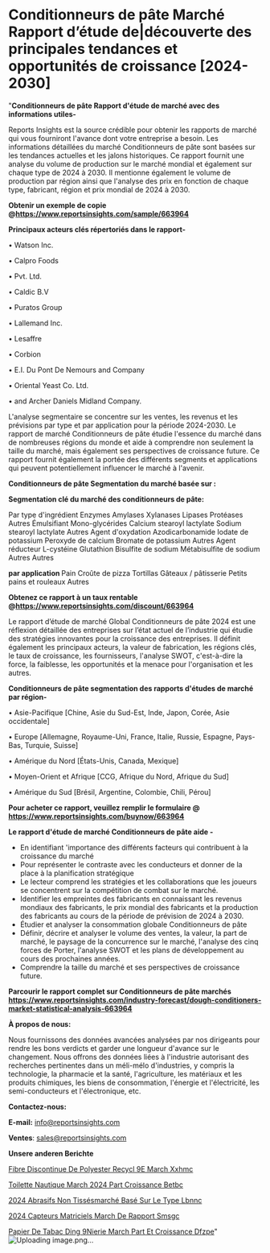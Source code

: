 # Conditionneurs de pâte Marché Rapport d’étude de|découverte des principales tendances et opportunités de croissance [2024-2030]

"<strong>Conditionneurs de pâte Rapport d'étude de marché avec des informations utiles-</strong>

Reports Insights est la source crédible pour obtenir les rapports de marché qui vous fourniront l'avance dont votre entreprise a besoin. Les informations détaillées du marché Conditionneurs de pâte sont basées sur les tendances actuelles et les jalons historiques. Ce rapport fournit une analyse du volume de production sur le marché mondial et également sur chaque type de 2024 à 2030. Il mentionne également le volume de production par région ainsi que l'analyse des prix en fonction de chaque type, fabricant, région et prix mondial de 2024 à 2030.

<strong><b>Obtenir un exemple de copie @</b></strong><a href=https://www.reportsinsights.com/sample/663964><strong><b>https://www.reportsinsights.com/sample/663964</b></strong></a>

<b>Principaux acteurs clés répertoriés dans le rapport-</b>

<b> </b>• Watson Inc.

• Calpro Foods

• Pvt. Ltd.

• Caldic B.V

• Puratos Group

• Lallemand Inc.

• Lesaffre

• Corbion

• E.I. Du Pont De Nemours and Company

• Oriental Yeast Co. Ltd.

• and Archer Daniels Midland Company.

L'analyse segmentaire se concentre sur les ventes, les revenus et les prévisions par type et par application pour la période 2024-2030. Le rapport de marché Conditionneurs de pâte étudie l'essence du marché dans de nombreuses régions du monde et aide à comprendre non seulement la taille du marché, mais également ses perspectives de croissance future. Ce rapport fournit également la portée des différents segments et applications qui peuvent potentiellement influencer le marché à l'avenir.

<strong>Conditionneurs de pâte Segmentation du marché basée sur :</strong>

<strong> Segmentation clé du marché des conditionneurs de pâte: </strong>

Par type d'ingrédient
Enzymes
Amylases
Xylanases
Lipases
Protéases
Autres
Émulsifiant
Mono-glycérides
Calcium stearoyl lactylate
Sodium stearoyl lactylate
Autres
Agent d'oxydation
Azodicarbonamide
Iodate de potassium
Peroxyde de calcium
Bromate de potassium
Autres
Agent réducteur
L-cystéine
Glutathion
Bisulfite de sodium
Métabisulfite de sodium
Autres
Autres

<strong> par application </strong>
Pain
Croûte de pizza
Tortillas
Gâteaux / pâtisserie
Petits pains et rouleaux
Autres

<strong><b>Obtenez ce rapport à un taux rentable @</b></strong><a href=https://www.reportsinsights.com/discount/663964><strong><b>https://www.reportsinsights.com/discount/663964</b></strong></a>

Le rapport d’étude de marché Global Conditionneurs de pâte 2024 est une réflexion détaillée des entreprises sur l’état actuel de l’industrie qui étudie des stratégies innovantes pour la croissance des entreprises. Il définit également les principaux acteurs, la valeur de fabrication, les régions clés, le taux de croissance, les fournisseurs, l'analyse SWOT, c'est-à-dire la force, la faiblesse, les opportunités et la menace pour l'organisation et les autres.

<strong>Conditionneurs de pâte segmentation des rapports d'études de marché par région-</strong>

• Asie-Pacifique [Chine, Asie du Sud-Est, Inde, Japon, Corée, Asie occidentale]

• Europe [Allemagne, Royaume-Uni, France, Italie, Russie, Espagne, Pays-Bas, Turquie, Suisse]

• Amérique du Nord [États-Unis, Canada, Mexique]

• Moyen-Orient et Afrique [CCG, Afrique du Nord, Afrique du Sud]

• Amérique du Sud [Brésil, Argentine, Colombie, Chili, Pérou]

<strong>Pour acheter ce rapport, veuillez remplir le formulaire @   <a href=https://www.reportsinsights.com/buynow/663964>https://www.reportsinsights.com/buynow/663964</a></strong>

<strong>Le rapport d'étude de marché Conditionneurs de pâte aide -</strong>
<ul>
  <li>En identifiant 'importance des différents facteurs qui contribuent à la croissance du marché</li>
  <li>Pour représenter le contraste avec les conducteurs et donner de la place à la planification stratégique</li>
  <li>Le lecteur comprend les stratégies et les collaborations que les joueurs se concentrent sur la compétition de combat sur le marché.</li>
  <li>Identifier les empreintes des fabricants en connaissant les revenus mondiaux des fabricants, le prix mondial des fabricants et la production des fabricants au cours de la période de prévision de 2024 à 2030.</li>
  <li>Étudier et analyser la consommation globale Conditionneurs de pâte</li>
  <li>Définir, décrire et analyser le volume des ventes, la valeur, la part de marché, le paysage de la concurrence sur le marché, l'analyse des cinq forces de Porter, l'analyse SWOT et les plans de développement au cours des prochaines années.</li>
  <li>Comprendre la taille du marché et ses perspectives de croissance future.</li>
</ul>

<strong>Parcourir le rapport complet sur Conditionneurs de pâte marchés <a href=https://www.reportsinsights.com/industry-forecast/dough-conditioners-market-statistical-analysis-663964>https://www.reportsinsights.com/industry-forecast/dough-conditioners-market-statistical-analysis-663964</a></strong>

<strong>À propos de nous:</strong>

Nous fournissons des données avancées analysées par nos dirigeants pour rendre les bons verdicts et garder une longueur d'avance sur le changement. Nous offrons des données liées à l'industrie autorisant des recherches pertinentes dans un méli-mélo d'industries, y compris la technologie, la pharmacie et la santé, l'agriculture, les matériaux et les produits chimiques, les biens de consommation, l'énergie et l'électricité, les semi-conducteurs et l'électronique, etc.

<strong>Contactez-nous:</strong>

<strong>E-mail:</strong> <a href=mailto:info@reportsinsights.com>info@reportsinsights.com</a>

<strong>Ventes</strong>: <a href=mailto:sales@reportsinsights.com>sales@reportsinsights.com</a>

<strong>Unsere anderen Berichte</strong>

<a href=https://www.linkedin.com/pulse/fibre-discontinue-de-polyester-recycl%C3%A9e-march%C3%A9-xxhmc/>Fibre Discontinue De Polyester Recycl 9E March Xxhmc</a>

<a href=https://www.linkedin.com/pulse/toilette-nautique-march%C3%A9-2024-part-croissance-betbc/>Toilette Nautique March 2024 Part Croissance Betbc</a>

<a href=https://www.linkedin.com/pulse/2024-abrasifs-non-tissésmarché-basé-sur-le-type-lbnnc/>2024 Abrasifs Non Tissésmarché Basé Sur Le Type Lbnnc</a>

<a href=https://www.linkedin.com/pulse/2024-capteurs-matriciels-march%C3%A9-de-rapport-smsgc/>2024 Capteurs Matriciels March De Rapport Smsgc</a>

<a href=https://www.linkedin.com/pulse/papier-de-tabac-ding%C3%A9nierie-march%C3%A9-part-et-croissance-dfzpe/>Papier De Tabac Ding 9Nierie March Part Et Croissance Dfzpe</a>"
![Uploading image.png…]()
